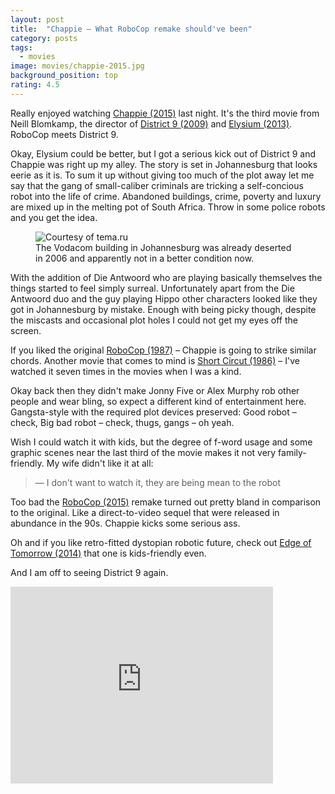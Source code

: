 ```yaml
---
layout: post
title:  "Chappie – What RoboCop remake should've been"
category: posts
tags:
  - movies
image: movies/chappie-2015.jpg
background_position: top
rating: 4.5
---
```

Really enjoyed watching [Chappie (2015)](http://www.imdb.com/title/tt1823672/) last
night.
It's the third movie from Neill Blomkamp, the director of [District 9 (2009)](http://www.imdb.com/title/tt1136608/)
and [Elysium (2013)](http://www.imdb.com/title/tt1535108/). RoboCop meets District 9.

Okay, Elysium could be better, but I got a serious kick out of District 9 and
Chappie was right up my alley. The story is set in Johannesburg
that looks eerie as it is. To sum it up without giving too much of the plot away
let me say that the gang of small-caliber criminals are tricking a self-concious
robot into the life of crime. Abandoned buildings, crime, poverty and luxury are mixed up in the melting pot
of South Africa. Throw in some police robots and you get the idea.

<figure class="right mb4 ml4 sm-col-3">
  <img class="rounded" src="http://tema.ru/travel/south-africa-2/_MG_2985.jpg" title="Courtesy of tema.ru"/>
  <figcaption class="mt1">
  The Vodacom building in Johannesburg was already deserted in 2006 and apparently not in a better condition now.
  </figcaption>
</figure>

With the addition of Die Antwoord who are playing basically themselves the things
started to feel simply surreal. Unfortunately apart from the Die Antwoord duo and the
guy playing Hippo other characters looked like they got in Johannesburg by mistake.
Enough with being picky though, despite the miscasts and occasional plot holes
I could not get my eyes off the screen.

If you liked the original [RoboCop (1987)](http://www.imdb.com/title/tt0093870/)
– Chappie is going to strike similar chords. Another movie that comes to mind is
[Short Circut (1986)](http://www.imdb.com/title/tt0091949/) – I've watched it seven times
in the movies when I was a kind.

Okay back then they didn't make Jonny Five or Alex Murphy rob other people and wear bling,
so expect a different kind of entertainment here. Gangsta-style with the required plot
devices preserved: Good robot – check, Big bad robot – check, thugs, gangs – oh yeah.

Wish I could watch it with kids, but the degree of f-word usage and some graphic
scenes near the last third of the movie makes it not very family-friendly.
My wife didn't like it at all:

> — I don't want to watch it, they are being mean to the robot

Too bad the [RoboCop (2015)](http://www.imdb.com/title/tt1234721/) remake turned
out pretty bland in comparison to the original. Like a direct-to-video sequel
that were released in abundance in the 90s. Chappie kicks some serious ass.

Oh and if you like retro-fitted dystopian robotic future, check out
[Edge of Tomorrow (2014)](http://www.imdb.com/title/tt1631867/) that one is
kids-friendly even.

And I am off to seeing District 9 again.

<iframe width="420" height="315" src="https://www.youtube.com/embed/cegdR0GiJl4" frameborder="0" allowfullscreen></iframe>
